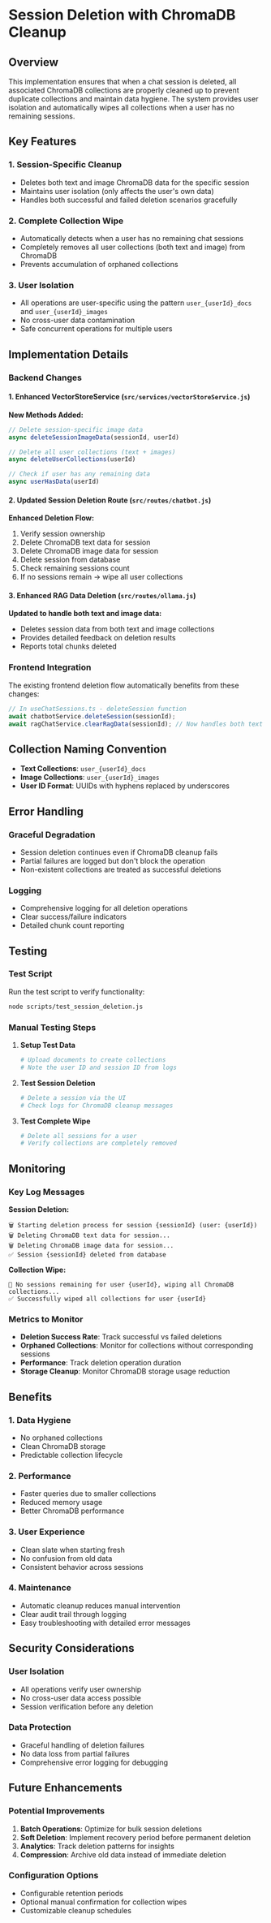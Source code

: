 # Session Deletion with ChromaDB Cleanup

## Overview

This implementation ensures that when a chat session is deleted, all associated ChromaDB collections are properly cleaned up to prevent duplicate collections and maintain data hygiene. The system provides user isolation and automatically wipes all collections when a user has no remaining sessions.

## Key Features

### 1. **Session-Specific Cleanup**
- Deletes both text and image ChromaDB data for the specific session
- Maintains user isolation (only affects the user's own data)
- Handles both successful and failed deletion scenarios gracefully

### 2. **Complete Collection Wipe**
- Automatically detects when a user has no remaining chat sessions
- Completely removes all user collections (both text and image) from ChromaDB
- Prevents accumulation of orphaned collections

### 3. **User Isolation**
- All operations are user-specific using the pattern `user_{userId}_docs` and `user_{userId}_images`
- No cross-user data contamination
- Safe concurrent operations for multiple users

## Implementation Details

### Backend Changes

#### 1. Enhanced VectorStoreService (`src/services/vectorStoreService.js`)

**New Methods Added:**

```javascript
// Delete session-specific image data
async deleteSessionImageData(sessionId, userId)

// Delete all user collections (text + images)
async deleteUserCollections(userId)

// Check if user has any remaining data
async userHasData(userId)
```

#### 2. Updated Session Deletion Route (`src/routes/chatbot.js`)

**Enhanced Deletion Flow:**
1. Verify session ownership
2. Delete ChromaDB text data for session
3. Delete ChromaDB image data for session
4. Delete session from database
5. Check remaining sessions count
6. If no sessions remain → wipe all user collections

#### 3. Enhanced RAG Data Deletion (`src/routes/ollama.js`)

**Updated to handle both text and image data:**
- Deletes session data from both text and image collections
- Provides detailed feedback on deletion results
- Reports total chunks deleted

### Frontend Integration

The existing frontend deletion flow automatically benefits from these changes:

```typescript
// In useChatSessions.ts - deleteSession function
await chatbotService.deleteSession(sessionId);
await ragChatService.clearRagData(sessionId); // Now handles both text and images
```

## Collection Naming Convention

- **Text Collections**: `user_{userId}_docs`
- **Image Collections**: `user_{userId}_images`
- **User ID Format**: UUIDs with hyphens replaced by underscores

## Error Handling

### Graceful Degradation
- Session deletion continues even if ChromaDB cleanup fails
- Partial failures are logged but don't block the operation
- Non-existent collections are treated as successful deletions

### Logging
- Comprehensive logging for all deletion operations
- Clear success/failure indicators
- Detailed chunk count reporting

## Testing

### Test Script
Run the test script to verify functionality:

```bash
node scripts/test_session_deletion.js
```

### Manual Testing Steps

1. **Setup Test Data**
   ```bash
   # Upload documents to create collections
   # Note the user ID and session ID from logs
   ```

2. **Test Session Deletion**
   ```bash
   # Delete a session via the UI
   # Check logs for ChromaDB cleanup messages
   ```

3. **Test Complete Wipe**
   ```bash
   # Delete all sessions for a user
   # Verify collections are completely removed
   ```

## Monitoring

### Key Log Messages

**Session Deletion:**
```
🗑️ Starting deletion process for session {sessionId} (user: {userId})
🗑️ Deleting ChromaDB text data for session...
🗑️ Deleting ChromaDB image data for session...
✅ Session {sessionId} deleted from database
```

**Collection Wipe:**
```
🧹 No sessions remaining for user {userId}, wiping all ChromaDB collections...
✅ Successfully wiped all collections for user {userId}
```

### Metrics to Monitor

- **Deletion Success Rate**: Track successful vs failed deletions
- **Orphaned Collections**: Monitor for collections without corresponding sessions
- **Performance**: Track deletion operation duration
- **Storage Cleanup**: Monitor ChromaDB storage usage reduction

## Benefits

### 1. **Data Hygiene**
- No orphaned collections
- Clean ChromaDB storage
- Predictable collection lifecycle

### 2. **Performance**
- Faster queries due to smaller collections
- Reduced memory usage
- Better ChromaDB performance

### 3. **User Experience**
- Clean slate when starting fresh
- No confusion from old data
- Consistent behavior across sessions

### 4. **Maintenance**
- Automatic cleanup reduces manual intervention
- Clear audit trail through logging
- Easy troubleshooting with detailed error messages

## Security Considerations

### User Isolation
- All operations verify user ownership
- No cross-user data access possible
- Session verification before any deletion

### Data Protection
- Graceful handling of deletion failures
- No data loss from partial failures
- Comprehensive error logging for debugging

## Future Enhancements

### Potential Improvements
1. **Batch Operations**: Optimize for bulk session deletions
2. **Soft Deletion**: Implement recovery period before permanent deletion
3. **Analytics**: Track deletion patterns for insights
4. **Compression**: Archive old data instead of immediate deletion

### Configuration Options
- Configurable retention periods
- Optional manual confirmation for collection wipes
- Customizable cleanup schedules
